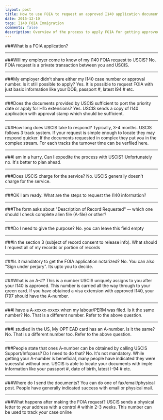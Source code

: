 ```yaml
---
layout: post
title: How to use FOIA to request an approved I140 application document
date: 2015-12-10
tags: I140 FOIA Immigration
comments: false
description: Overview of the process to apply FOIA for getting approved I140 application.
---
```

###What is a FOIA application?
* * *
###Will my employer come to know of my I140 FOIA request to USCIS?
No. FOIA request is a private transaction between you and USCIS.
* * *
###My employer didn't share either my I140 case number or approval number. Is it still possible to apply?
Yes. It is possible to request FOIA with just basic information like your DOB, passport #, latest I94 # etc.
* * *
###Does the documents provided by USCIS sufficient to port the priority date or apply for H1b extensions?
Yes. USCIS sends a copy of I140 application with approval stamp which should be sufficient.
* * *
###How long does USCIS take to respond?
Typically, 3-4 months. USCIS follows 3 track system. If your request is simple enough to locate they may respond quicker. If the documents requested in complex they put you in the complex stream. For each tracks the turnover time can be 
verfiied here. 
* * *
###I am in a hurry, Can I expedite the process with USCIS?
Unfortunately no. It's better to plan ahead.
* * *
###Does USCIS charge for the service?
No. USCIS generally doesn't charge for the service.
* * *
###OK I am ready. What are the steps to request the I140 information?
* * *
###The form asks about "Description of Record Requested" -- which one should I check complete alien file (A-file) or other?
* * *
###Do I need to give the purpose?
No. you can leave this field empty
* * *
###In the section 3 (subject of record consent to release info). What should I request all of my records or portion of records
* * *
###Is it mandatory to get the FOIA application notarized?
No. You can also "Sign under perjury". Its upto you to decide.
* * *
###What is an A-#?
This is a number USCIS uniquely assigns to you after your I140 is approved. This number is carried all the way through to your green card. If you have obtained a visa extension with approved I140, your I797 should have the A-number.
* * *
###I have a A-xxxxx-xxxxx when my labour/PERM was filed. Is it the same number?
No. That is a different number. Refer to the above question.
* * *
###I studied in the US, My OPT EAD card has an A-number. Is it the same?
No. That is a different number too. Refer to the above question.
* * *
###People state that ones A-number can be obtained by calling USCIS Support/Infopass? Do I need to do that?
No. It's not mandatory. While getting your A-number is beneficial, many people have indicated they were sucessful without one. USCIS is able to locate your documents with imple information like your passport #, date of birth, latest I-94 # etc. 
* * *
###Where do I send the documents?
You can do one of fax/email/physical post. People have generally indicated success with email or physical mail.
* * *
###What happens after making the FOIA request?
USCIS sends a physical letter to your address with a control # within 2-3 weeks. This number can be used to track your case online
